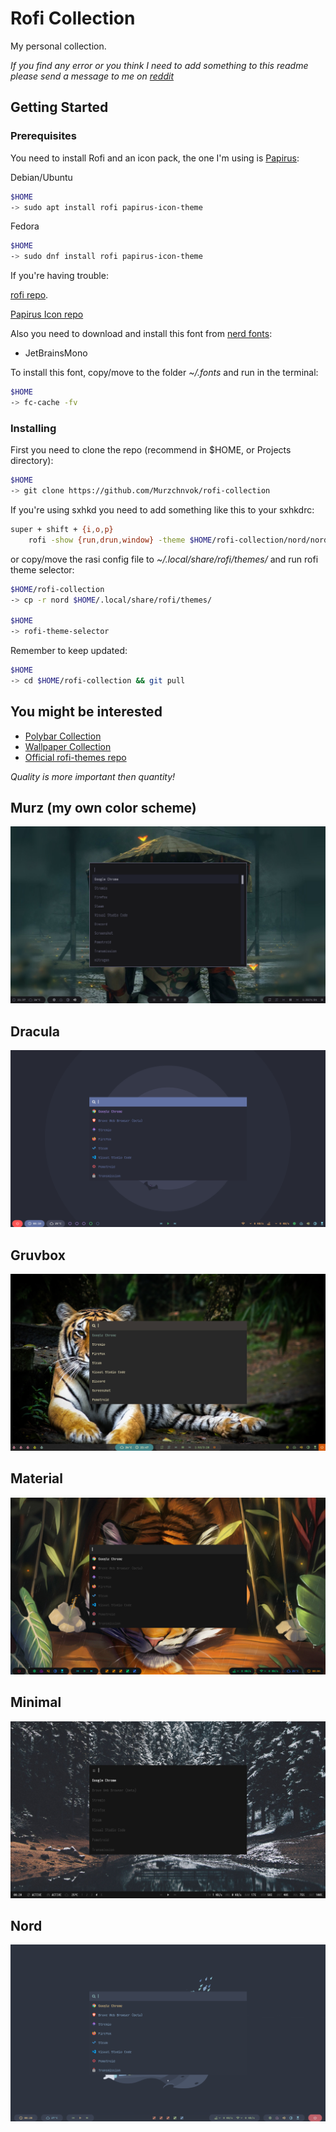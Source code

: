 # Rofi Collection

My personal collection.

_If you find any error or you think I need to add something to this readme please send a message to me on [reddit](https://www.reddit.com/user/murzchnvok)_

## Getting Started

### Prerequisites

You need to install Rofi and an icon pack, the one I'm using is [Papirus](https://github.com/PapirusDevelopmentTeam/papirus-icon-theme):

Debian/Ubuntu

```bash
$HOME
-> sudo apt install rofi papirus-icon-theme
```

Fedora

```bash
$HOME
-> sudo dnf install rofi papirus-icon-theme
```

If you're having trouble:

[rofi repo](https://github.com/davatorium/rofi).

[Papirus Icon repo](https://github.com/PapirusDevelopmentTeam/papirus-icon-theme#installation)

Also you need to download and install this font from [nerd fonts](https://www.nerdfonts.com/font-downloads):

- JetBrainsMono

To install this font, copy/move to the folder _~/.fonts_ and run in the terminal:

```bash
$HOME
-> fc-cache -fv
```

### Installing

First you need to clone the repo (recommend in \$HOME, or Projects directory):

```bash
$HOME
-> git clone https://github.com/Murzchnvok/rofi-collection
```

If you're using sxhkd you need to add something like this to your sxhkdrc:

```bash
super + shift + {i,o,p}
    rofi -show {run,drun,window} -theme $HOME/rofi-collection/nord/nord.rasi
```

or copy/move the rasi config file to _~/.local/share/rofi/themes/_ and run rofi theme selector:

```bash
$HOME/rofi-collection
-> cp -r nord $HOME/.local/share/rofi/themes/

$HOME
-> rofi-theme-selector
```

Remember to keep updated:

```bash
$HOME
-> cd $HOME/rofi-collection && git pull
```

## You might be interested

- [Polybar Collection](https://github.com/Murzchnvok/polybar-collection)
- [Wallpaper Collection](https://drive.google.com/drive/folders/1o1qjRgkJtnF_8uGB1z6MRsQUjWinHUsw?usp=sharing)
- [Official rofi-themes repo](https://github.com/davatorium/rofi-themes)

_Quality is more important then quantity!_

## Murz (my own color scheme)

![rofi](screenshots/murz/rofi.png)

## Dracula

![rofi](screenshots/dracula/rofi.png)

## Gruvbox

![rofi](screenshots/gruvbox/rofi.png)

## Material

![rofi](screenshots/material/rofi.png)

## Minimal

![rofi](screenshots/minimal/rofi.png)

## Nord

![rofi](screenshots/nord/rofi.png)
